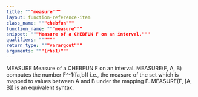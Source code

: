 ```yaml
---
title: """measure"""
layout: function-reference-item
class_name: """chebfun"""
function_name: """measure"""
snippet: """Measure of a CHEBFUN F on an interval."""
qualifiers: """"""
return_type: """varargout"""
arguments: """(rhs1)"""
---
```


 MEASURE    Measure of a CHEBFUN F on an interval.
    MEASURE(F, A, B) computes the number F^-1([a,b]) i.e., the measure of
    the set which is mapped to values between A and B under the mapping F.
    MEASURE(F, [A, B]) is an equivalent syntax.
